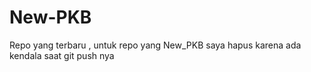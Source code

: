 # New-PKB
Repo yang terbaru , untuk repo yang New_PKB saya hapus karena ada kendala saat git push nya
